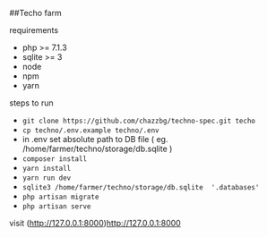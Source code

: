 ##Techo farm

requirements
- php >= 7.1.3
- sqlite >= 3
- node 
- npm 
- yarn


steps to run 

- ``git clone https://github.com/chazzbg/techno-spec.git techo``
- ``cp techno/.env.example techno/.env``
- in .env set absolute path to DB file ( eg. /home/farmer/techno/storage/db.sqlite )
- ``composer install``
- ``yarn install``
- ``yarn run dev``
- ``sqlite3 /home/farmer/techno/storage/db.sqlite  '.databases'``
- ``php artisan migrate``
- ``php artisan serve``

visit (http://127.0.0.1:8000)http://127.0.0.1:8000
